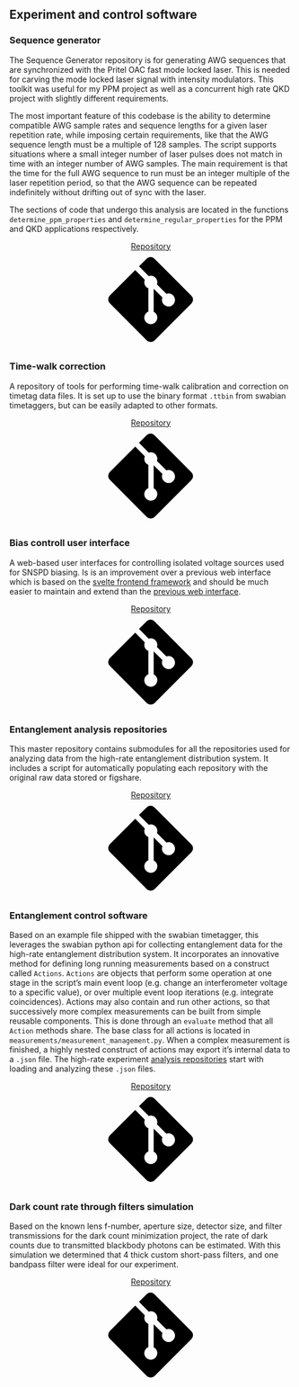 ## Experiment and control software

### Sequence generator

The Sequence Generator repository is for generating AWG sequences that are synchronized with the Pritel OAC fast mode locked laser. This is needed for carving the mode locked laser signal with intensity modulators. This toolkit was useful for my PPM project as well as a concurrent high rate QKD project with slightly different requirements.

The most important feature of this codebase is the ability to determine compatible AWG sample rates and sequence lengths for a given laser repetition rate, while imposing certain requirements, like that the AWG sequence length must be a multiple of 128 samples. The script supports situations where a small integer number of laser pulses does not match in time with an integer number of AWG samples. The main requirement is that the time for the full AWG sequence to run must be an integer multiple of the laser repetition period, so that the AWG sequence can be repeated indefinitely without drifting out of sync with the laser.

The sections of code that undergo this analysis are located in the functions `determine_ppm_properties` and `determine_regular_properties` for the PPM and QKD applications respectively.

<a class="md-button" style="width: 30%; display: block; margin: auto; text-align: center;" href="https://github.com/sansseriff/sequence_generator/tree/main">Repository <span class="twemoji"><svg xmlns="http://www.w3.org/2000/svg" viewBox="0 0 448 512"><path d="M439.55 236.05 244 40.45a28.87 28.87 0 0 0-40.81 0l-40.66 40.63 51.52 51.52c27.06-9.14 52.68 16.77 43.39 43.68l49.66 49.66c34.23-11.8 61.18 31 35.47 56.69-26.49 26.49-70.21-2.87-56-37.34L240.22 199v121.85c25.3 12.54 22.26 41.85 9.08 55a34.34 34.34 0 0 1-48.55 0c-17.57-17.6-11.07-46.91 11.25-56v-123c-20.8-8.51-24.6-30.74-18.64-45L142.57 101 8.45 235.14a28.86 28.86 0 0 0 0 40.81l195.61 195.6a28.86 28.86 0 0 0 40.8 0l194.69-194.69a28.86 28.86 0 0 0 0-40.81z"></path></svg></span></a>

### Time-walk correction

A repository of tools for performing time-walk calibration and correction on timetag data files. It is set up to use the binary format `.ttbin` from swabian timetaggers, but can be easily adapted to other formats.

<a class="md-button" style="width: 30%; display: block; margin: auto; text-align: center;" href="https://github.com/sansseriff/SNSPD-time-walk-and-jitter-correction">Repository <span class="twemoji"><svg xmlns="http://www.w3.org/2000/svg" viewBox="0 0 448 512"><path d="M439.55 236.05 244 40.45a28.87 28.87 0 0 0-40.81 0l-40.66 40.63 51.52 51.52c27.06-9.14 52.68 16.77 43.39 43.68l49.66 49.66c34.23-11.8 61.18 31 35.47 56.69-26.49 26.49-70.21-2.87-56-37.34L240.22 199v121.85c25.3 12.54 22.26 41.85 9.08 55a34.34 34.34 0 0 1-48.55 0c-17.57-17.6-11.07-46.91 11.25-56v-123c-20.8-8.51-24.6-30.74-18.64-45L142.57 101 8.45 235.14a28.86 28.86 0 0 0 0 40.81l195.61 195.6a28.86 28.86 0 0 0 40.8 0l194.69-194.69a28.86 28.86 0 0 0 0-40.81z"></path></svg></span></a>

### Bias controll user interface

A web-based user interfaces for controlling isolated voltage sources used for SNSPD biasing. Is is an improvement over a previous web interface which is based on the [svelte frontend framework](https://svelte.dev/) and should be much easier to maintain and extend than the [previous web interface](https://github.com/sansseriff/Isolated_Vsource).

<a class="md-button" style="width: 30%; display: block; margin: auto; text-align: center;" href="https://github.com/sansseriff/snspd-bias-controll-svelte">Repository <span class="twemoji"><svg xmlns="http://www.w3.org/2000/svg" viewBox="0 0 448 512"><path d="M439.55 236.05 244 40.45a28.87 28.87 0 0 0-40.81 0l-40.66 40.63 51.52 51.52c27.06-9.14 52.68 16.77 43.39 43.68l49.66 49.66c34.23-11.8 61.18 31 35.47 56.69-26.49 26.49-70.21-2.87-56-37.34L240.22 199v121.85c25.3 12.54 22.26 41.85 9.08 55a34.34 34.34 0 0 1-48.55 0c-17.57-17.6-11.07-46.91 11.25-56v-123c-20.8-8.51-24.6-30.74-18.64-45L142.57 101 8.45 235.14a28.86 28.86 0 0 0 0 40.81l195.61 195.6a28.86 28.86 0 0 0 40.8 0l194.69-194.69a28.86 28.86 0 0 0 0-40.81z"></path></svg></span></a>

### Entanglement analysis repositories

This master repository contains submodules for all the repositories used for analyzing data from the high-rate entanglement distribution system. It includes a script for automatically populating each repository with the original raw data stored or figshare.

<a class="md-button" style="width: 30%; display: block; margin: auto; text-align: center;" href="https://github.com/sansseriff/highrate_origin">Repository <span class="twemoji"><svg xmlns="http://www.w3.org/2000/svg" viewBox="0 0 448 512"><path d="M439.55 236.05 244 40.45a28.87 28.87 0 0 0-40.81 0l-40.66 40.63 51.52 51.52c27.06-9.14 52.68 16.77 43.39 43.68l49.66 49.66c34.23-11.8 61.18 31 35.47 56.69-26.49 26.49-70.21-2.87-56-37.34L240.22 199v121.85c25.3 12.54 22.26 41.85 9.08 55a34.34 34.34 0 0 1-48.55 0c-17.57-17.6-11.07-46.91 11.25-56v-123c-20.8-8.51-24.6-30.74-18.64-45L142.57 101 8.45 235.14a28.86 28.86 0 0 0 0 40.81l195.61 195.6a28.86 28.86 0 0 0 40.8 0l194.69-194.69a28.86 28.86 0 0 0 0-40.81z"></path></svg></span></a>

### Entanglement control software

Based on an example file shipped with the swabian timetagger, this leverages the swabian python api for collecting entanglement data for the high-rate entanglement distribution system. It incorporates an innovative method for defining long running measurements based on a construct called `Actions`. `Actions` are objects that perform some operation at one stage in the script’s main event loop (e.g. change an interferometer voltage to a specific value), or over multiple event loop iterations (e.g. integrate coincidences). Actions may also contain and run other actions, so that successively more complex measurements can be built from simple reusable components. This is done through an `evaluate` method that all `Action` methods share. The base class for all actions is located in `measurements/measurement_management.py`. When a complex measurement is finished, a highly nested construct of actions may export it’s internal data to a `.json` file. The high-rate experiment [analysis repositories](https://github.com/sansseriff/highrate_origin) start with loading and analyzing these `.json` files.

<a class="md-button" style="width: 30%; display: block; margin: auto; text-align: center;" href="https://github.com/sansseriff/swabian_entanglement_gui">Repository <span class="twemoji"><svg xmlns="http://www.w3.org/2000/svg" viewBox="0 0 448 512"><path d="M439.55 236.05 244 40.45a28.87 28.87 0 0 0-40.81 0l-40.66 40.63 51.52 51.52c27.06-9.14 52.68 16.77 43.39 43.68l49.66 49.66c34.23-11.8 61.18 31 35.47 56.69-26.49 26.49-70.21-2.87-56-37.34L240.22 199v121.85c25.3 12.54 22.26 41.85 9.08 55a34.34 34.34 0 0 1-48.55 0c-17.57-17.6-11.07-46.91 11.25-56v-123c-20.8-8.51-24.6-30.74-18.64-45L142.57 101 8.45 235.14a28.86 28.86 0 0 0 0 40.81l195.61 195.6a28.86 28.86 0 0 0 40.8 0l194.69-194.69a28.86 28.86 0 0 0 0-40.81z"></path></svg></span></a>

### Dark count rate through filters simulation

Based on the known lens f-number, aperture size, detector size, and filter transmissions for the dark count minimization project, the rate of dark counts due to transmitted blackbody photons can be estimated. With this simulation we determined that 4 thick custom short-pass filters, and one bandpass filter were ideal for our experiment.

<a class="md-button" style="width: 30%; display: block; margin: auto; text-align: center;" href="https://github.com/sansseriff/dark_count_simulation">Repository <span class="twemoji"><svg xmlns="http://www.w3.org/2000/svg" viewBox="0 0 448 512"><path d="M439.55 236.05 244 40.45a28.87 28.87 0 0 0-40.81 0l-40.66 40.63 51.52 51.52c27.06-9.14 52.68 16.77 43.39 43.68l49.66 49.66c34.23-11.8 61.18 31 35.47 56.69-26.49 26.49-70.21-2.87-56-37.34L240.22 199v121.85c25.3 12.54 22.26 41.85 9.08 55a34.34 34.34 0 0 1-48.55 0c-17.57-17.6-11.07-46.91 11.25-56v-123c-20.8-8.51-24.6-30.74-18.64-45L142.57 101 8.45 235.14a28.86 28.86 0 0 0 0 40.81l195.61 195.6a28.86 28.86 0 0 0 40.8 0l194.69-194.69a28.86 28.86 0 0 0 0-40.81z"></path></svg></span></a>
